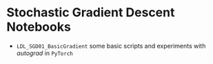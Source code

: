 # Stochastic Gradient Descent Notebooks

* `LDL_SGD01_BasicGradient` some basic scripts and experiments with *autograd* in `PyTorch`